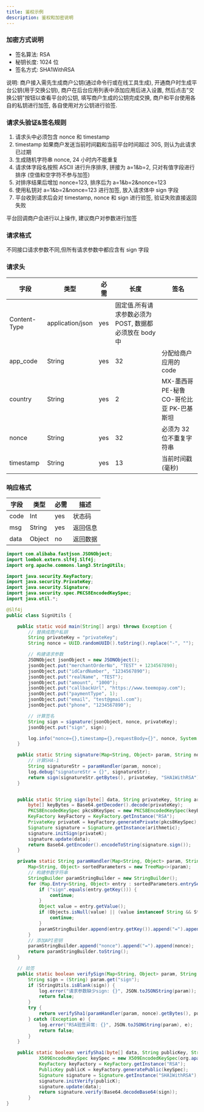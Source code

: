 ```yaml
---
title: 鉴权示例
description: 鉴权和加密说明
---
```


### 加密方式说明

- 签名算法: RSA
- 秘钥长度: 1024 位
- 签名方式: SHA1WithRSA

说明: 商户接入需先生成商户公钥(通过命令行或在线工具生成), 开通商户时生成平台公钥(用于交换公钥),
商户在后台应用列表中添加应用后进入设置, 然后点击"交换公钥"按钮以查看平台的公钥, 填写商户生成的公钥完成交换,
商户和平台使用各自的私钥进行加签, 各自使用对方公钥进行验签.

### 请求头验证&签名规则

1. 请求头中必须包含 nonce 和 timestamp
2. timestamp 如果商户发送当前时间戳和当前平台时间超过 30S, 则认为此请求已过期
3. 生成随机字符串 nonce, 24 小时内不能重复
4. 请求体字段名按照 ASCII 进行升序排序, 拼接为 a=1&b=2, 只对有值字段进行排序 (空值和空字符不参与加签)
5. 对排序结果后增加 nonce=123, 排序后为 a=1&b=2&nonce=123 
6. 使用私钥对 a=1&b=2&nonce=123 进行加签, 放入请求体中 sign 字段
7. 平台收到请求后会对 timestamp, nonce 和 sign 进行验签, 验证失败直接返回失败

平台回调商户会进行以上操作, 建议商户对参数进行加签

### 请求格式

不同接口请求参数不同,但所有请求参数中都应含有 sign 字段

### 请求头

| 字段         | 类型             | 必需 | 长度                                                   | 签名                                      |
| ------------ | ---------------- | ---- | ------------------------------------------------------ | ----------------------------------------- |
| Content-Type | application/json | yes  | 固定值.所有请求参数必须为 POST, 数据都必须放在 body 中 |
| app_code     | String           | yes  | 32                                                     | 分配给商户应用的 code                     |
| country      | String           | yes  | 2                                                      | MX-墨西哥 PE-秘鲁 CO-哥伦比亚 PK-巴基斯坦 |
| nonce        | String           | yes  | 32                                                     | 必须为 32 位不重复字符串                  |
| timestamp    | String           | yes  | 13                                                     | 当前时间戳(毫秒)                          |

### 响应格式

| 字段 | 类型   | 必需 | 描述     |
| ---- | ------ | ---- | -------- |
| code | Int    | yes  | 状态码   |
| msg  | String | yes  | 返回信息 |
| data | Object | no   | 返回数据 |

```java title=签名示例
import com.alibaba.fastjson.JSONObject;
import lombok.extern.slf4j.Slf4j;
import org.apache.commons.lang3.StringUtils;

import java.security.KeyFactory;
import java.security.PrivateKey;
import java.security.Signature;
import java.security.spec.PKCS8EncodedKeySpec;
import java.util.*;

@Slf4j
public class SignUtils {

    public static void main(String[] args) throws Exception {
        // 替换成商户私钥
        String privateKey = "privateKey";
        String nonce = UUID.randomUUID().toString().replace("-", "");

        // 构建请求参数
        JSONObject jsonObject = new JSONObject();
        jsonObject.put("merchantOrderNo", "TEST" + 1234567890);
        jsonObject.put("idCardNumber", "1234567890");
        jsonObject.put("realName", "TEST");
        jsonObject.put("amount", "1000");
        jsonObject.put("callbackUrl", "https://www.teemopay.com");
        jsonObject.put("paymentType", 1);
        jsonObject.put("email", "test@gmail.com");
        jsonObject.put("phone", "1234567890");

        // 计算签名
        String sign = signature(jsonObject, nonce, privateKey);
        jsonObject.put("sign", sign);

        log.info("nonce={},timestamp={},requestBody={}", nonce, System.currentTimeMillis(), jsonObject.toJSONString());
    }

    public static String signature(Map<String, Object> param, String nonce, String privateKey) throws Exception {
        // 计算SHA-1
        String signatureStr = paramHandler(param, nonce);
        log.debug("signatureStr = {}", signatureStr);
        return sign(signatureStr.getBytes(), privateKey, "SHA1WithRSA");
    }


    public static String sign(byte[] data, String privateKey, String arithmetic) throws Exception {
        byte[] keyBytes = Base64.getDecoder().decode(privateKey);
        PKCS8EncodedKeySpec pkcs8KeySpec = new PKCS8EncodedKeySpec(keyBytes);
        KeyFactory keyFactory = KeyFactory.getInstance("RSA");
        PrivateKey privateK = keyFactory.generatePrivate(pkcs8KeySpec);
        Signature signature = Signature.getInstance(arithmetic);
        signature.initSign(privateK);
        signature.update(data);
        return Base64.getEncoder().encodeToString(signature.sign());
    }

    private static String paramHandler(Map<String, Object> param, String nonce) {
        Map<String, Object> sortedParameters = new TreeMap<>(param);
        // 构建参数字符串
        StringBuilder paramStringBuilder = new StringBuilder();
        for (Map.Entry<String, Object> entry : sortedParameters.entrySet()) {
            if ("sign".equals(entry.getKey())) {
                continue;
            }
            Object value = entry.getValue();
            if (Objects.isNull(value) || (value instanceof String && StringUtils.isBlank((String) value))) {
                continue;
            }
            paramStringBuilder.append(entry.getKey()).append("=").append(entry.getValue()).append("&");
        }
        // 添加API密钥
        paramStringBuilder.append("nonce").append("=").append(nonce);
        return paramStringBuilder.toString();
    }

    // 验签
    public static boolean verifySign(Map<String, Object> param, String nonce, String publicKey) {
        String sign = (String) param.get("sign");
        if (StringUtils.isBlank(sign)) {
            log.error("请求参数缺少sign: {}", JSON.toJSONString(param));
            return false;
        }
        try {
            return verifySha1(paramHandler(param, nonce).getBytes(), publicKey, sign);
        } catch (Exception e) {
            log.error("RSA验签异常: {}", JSON.toJSONString(param), e);
            return false;
        }
    }

    public static boolean verifySha1(byte[] data, String publicKey, String sign) throws Exception {
            X509EncodedKeySpec keySpec = new X509EncodedKeySpec(org.apache.commons.codec.binary.Base64.decodeBase64(publicKey));
            KeyFactory keyFactory = KeyFactory.getInstance("RSA");
            PublicKey publicK = keyFactory.generatePublic(keySpec);
            Signature signature = Signature.getInstance("SHA1WithRSA");
            signature.initVerify(publicK);
            signature.update(data);
            return signature.verify(Base64.decodeBase64(sign));
        }
}
```
